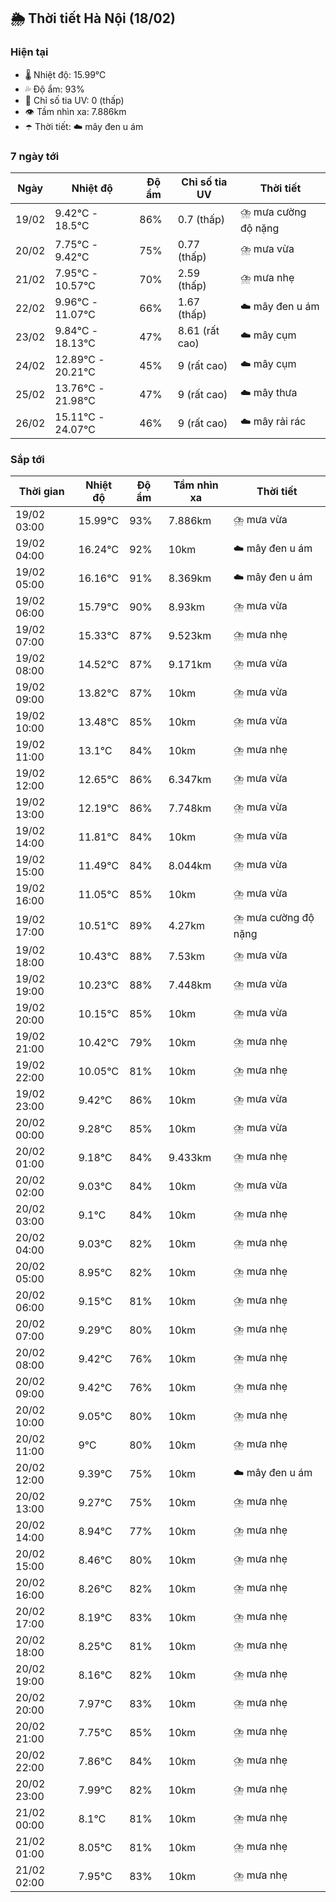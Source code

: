 ## 🌦️ Thời tiết Hà Nội (18/02)

### Hiện tại

- 🌡️ Nhiệt độ: 15.99℃
- 💦 Độ ẩm: 93%
- 🌟 Chỉ số tia UV: 0 (thấp)
- 👁️ Tầm nhìn xa: 7.886km
- ☂️ Thời tiết: ☁️ mây đen u ám

### 7 ngày tới

| Ngày | Nhiệt độ | Độ ẩm | Chỉ số tia UV | Thời tiết |
| --- | --- | --- | --- | --- |
| 19/02 | 9.42℃ - 18.5℃ | 86% | 0.7 (thấp) | ⛈️ mưa cường độ nặng |
| 20/02 | 7.75℃ - 9.42℃ | 75% | 0.77 (thấp) | ⛈️ mưa vừa |
| 21/02 | 7.95℃ - 10.57℃ | 70% | 2.59 (thấp) | ⛈️ mưa nhẹ |
| 22/02 | 9.96℃ - 11.07℃ | 66% | 1.67 (thấp) | ☁️ mây đen u ám |
| 23/02 | 9.84℃ - 18.13℃ | 47% | 8.61 (rất cao) | ☁️ mây cụm |
| 24/02 | 12.89℃ - 20.21℃ | 45% | 9 (rất cao) | ☁️ mây cụm |
| 25/02 | 13.76℃ - 21.98℃ | 47% | 9 (rất cao) | ☁️ mây thưa |
| 26/02 | 15.11℃ - 24.07℃ | 46% | 9 (rất cao) | ☁️ mây rải rác |

### Sắp tới

| Thời gian | Nhiệt độ | Độ ẩm | Tầm nhìn xa | Thời tiết |
| --- | --- | --- | --- | --- |
| 19/02 03:00 | 15.99℃ | 93% | 7.886km | ⛈️ mưa vừa |
| 19/02 04:00 | 16.24℃ | 92% | 10km | ☁️ mây đen u ám |
| 19/02 05:00 | 16.16℃ | 91% | 8.369km | ☁️ mây đen u ám |
| 19/02 06:00 | 15.79℃ | 90% | 8.93km | ⛈️ mưa vừa |
| 19/02 07:00 | 15.33℃ | 87% | 9.523km | ⛈️ mưa nhẹ |
| 19/02 08:00 | 14.52℃ | 87% | 9.171km | ⛈️ mưa vừa |
| 19/02 09:00 | 13.82℃ | 87% | 10km | ⛈️ mưa vừa |
| 19/02 10:00 | 13.48℃ | 85% | 10km | ⛈️ mưa vừa |
| 19/02 11:00 | 13.1℃ | 84% | 10km | ⛈️ mưa nhẹ |
| 19/02 12:00 | 12.65℃ | 86% | 6.347km | ⛈️ mưa vừa |
| 19/02 13:00 | 12.19℃ | 86% | 7.748km | ⛈️ mưa vừa |
| 19/02 14:00 | 11.81℃ | 84% | 10km | ⛈️ mưa vừa |
| 19/02 15:00 | 11.49℃ | 84% | 8.044km | ⛈️ mưa vừa |
| 19/02 16:00 | 11.05℃ | 85% | 10km | ⛈️ mưa vừa |
| 19/02 17:00 | 10.51℃ | 89% | 4.27km | ⛈️ mưa cường độ nặng |
| 19/02 18:00 | 10.43℃ | 88% | 7.53km | ⛈️ mưa vừa |
| 19/02 19:00 | 10.23℃ | 88% | 7.448km | ⛈️ mưa vừa |
| 19/02 20:00 | 10.15℃ | 85% | 10km | ⛈️ mưa vừa |
| 19/02 21:00 | 10.42℃ | 79% | 10km | ⛈️ mưa nhẹ |
| 19/02 22:00 | 10.05℃ | 81% | 10km | ⛈️ mưa nhẹ |
| 19/02 23:00 | 9.42℃ | 86% | 10km | ⛈️ mưa vừa |
| 20/02 00:00 | 9.28℃ | 85% | 10km | ⛈️ mưa vừa |
| 20/02 01:00 | 9.18℃ | 84% | 9.433km | ⛈️ mưa nhẹ |
| 20/02 02:00 | 9.03℃ | 84% | 10km | ⛈️ mưa vừa |
| 20/02 03:00 | 9.1℃ | 84% | 10km | ⛈️ mưa nhẹ |
| 20/02 04:00 | 9.03℃ | 82% | 10km | ⛈️ mưa nhẹ |
| 20/02 05:00 | 8.95℃ | 82% | 10km | ⛈️ mưa nhẹ |
| 20/02 06:00 | 9.15℃ | 81% | 10km | ⛈️ mưa nhẹ |
| 20/02 07:00 | 9.29℃ | 80% | 10km | ⛈️ mưa nhẹ |
| 20/02 08:00 | 9.42℃ | 76% | 10km | ⛈️ mưa nhẹ |
| 20/02 09:00 | 9.42℃ | 76% | 10km | ⛈️ mưa nhẹ |
| 20/02 10:00 | 9.05℃ | 80% | 10km | ⛈️ mưa nhẹ |
| 20/02 11:00 | 9℃ | 80% | 10km | ⛈️ mưa nhẹ |
| 20/02 12:00 | 9.39℃ | 75% | 10km | ☁️ mây đen u ám |
| 20/02 13:00 | 9.27℃ | 75% | 10km | ⛈️ mưa nhẹ |
| 20/02 14:00 | 8.94℃ | 77% | 10km | ⛈️ mưa nhẹ |
| 20/02 15:00 | 8.46℃ | 80% | 10km | ⛈️ mưa nhẹ |
| 20/02 16:00 | 8.26℃ | 82% | 10km | ⛈️ mưa nhẹ |
| 20/02 17:00 | 8.19℃ | 83% | 10km | ⛈️ mưa nhẹ |
| 20/02 18:00 | 8.25℃ | 81% | 10km | ⛈️ mưa nhẹ |
| 20/02 19:00 | 8.16℃ | 82% | 10km | ⛈️ mưa nhẹ |
| 20/02 20:00 | 7.97℃ | 83% | 10km | ⛈️ mưa nhẹ |
| 20/02 21:00 | 7.75℃ | 85% | 10km | ⛈️ mưa nhẹ |
| 20/02 22:00 | 7.86℃ | 84% | 10km | ⛈️ mưa nhẹ |
| 20/02 23:00 | 7.99℃ | 82% | 10km | ⛈️ mưa nhẹ |
| 21/02 00:00 | 8.1℃ | 81% | 10km | ⛈️ mưa nhẹ |
| 21/02 01:00 | 8.05℃ | 81% | 10km | ⛈️ mưa nhẹ |
| 21/02 02:00 | 7.95℃ | 83% | 10km | ⛈️ mưa nhẹ |
